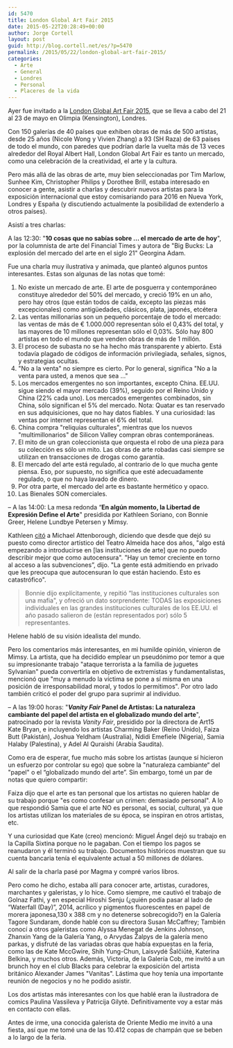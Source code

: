 ```yaml
---
id: 5470
title: London Global Art Fair 2015
date: 2015-05-22T20:28:49+00:00
author: Jorge Cortell
layout: post
guid: http://blog.cortell.net/es/?p=5470
permalink: /2015/05/22/london-global-art-fair-2015/
categories:
  - Arte
  - General
  - Londres
  - Personal
  - Placeres de la vida
---
```

Ayer fue invitado a la <a href="http://www.artfairslondon.com/" target="_blank">London Global Art Fair 2015</a>, que se lleva a cabo del 21 al 23 de mayo en Olimpia (Kensington), Londres.

Con 150 galerías de 40 países que exhiben obras de más de 500 artistas, desde 25 años (Nicole Wong y Vivien Zhang) a 93 (SH Raza) de 63 países de todo el mundo, con paredes que podrían darle la vuelta más de 13 veces alrededor del Royal Albert Hall, London Global Art Fair es tanto un mercado, como una celebración de la creatividad, el arte y la cultura.

Pero más allá de las obras de arte, muy bien seleccionadas por Tim Marlow, Sunhee Kim, Christopher Philips y Dorothee Brill, estaba interesado en conocer a gente, asistir a charlas y descubrir nuevos artistas para la exposición internacional que estoy comisariando para 2016 en Nueva York, Londres y España (y discutiendo actualmente la posibilidad de extenderlo a otros países).

Asistí a tres charlas:

A las 12:30: "**10 cosas que no sabías sobre ... el mercado de arte de hoy**", por la columnista de arte del Financial Times y autora de "Big Bucks: La explosión del mercado del arte en el siglo 21" Georgina Adam.
  
Fue una charla muy ilustrativa y animada, que planteó algunos puntos interesantes. Estas son algunas de las notas que tomé:

  1. No existe un mercado de arte. El arte de posguerra y contemporáneo constituye alrededor del 50% del mercado, y creció 19% en un año, pero hay otros (que están todos de caída, excepto las piezas más excepcionales) como antigüedades, clásicos, plata, japonés, etcétera
  2. Las ventas millonarias son un pequeño porcentaje de todo el mercado: las ventas de más de € 1.000.000 representan sólo el 0,43% del total, y las mayores de 10 millones representan sólo el 0,03%. Sólo hay 800 artistas en todo el mundo que venden obras de más de 1 millón.
  3. El proceso de subasta no se ha hecho más transparente y abierto. Está todavía plagado de códigos de información privilegiada, señales, signos, y estrategias ocultas.
  4. "No a la venta" no siempre es cierto. Por lo general, significa "No a la venta para usted, a menos que sea ..."
  5. Los mercados emergentes no son importantes, excepto China. EE.UU. sigue siendo el mayor mercado (39%), seguido por el Reino Unido y China (22% cada uno). Los mercados emergentes combinados, sin China, sólo significan el 5% del mercado. Nota: Quatar es tan reservado en sus adquisiciones, que no hay datos fiables. Y una curiosidad: las ventas por internet representan el 6% del total.
  6. China compra "reliquias culturales", mientras que los nuevos "multimillonarios" de Silicon Valley compran obras contemporáneas.
  7. El mito de un gran coleccionista que orquesta el robo de una pieza para su colección es sólo un mito. Las obras de arte robadas casi siempre se utilizan en transacciones de drogas como garantía.
  8. El mercado del arte está regulado, al contrario de lo que mucha gente piensa. Eso, por supuesto, no significa que esté adecuadamente regulado, o que no haya lavado de dinero.
  9. Por otra parte, el mercado del arte es bastante hermético y opaco.
 10. Las Bienales SON comerciales.

– A las 14:00: La mesa redonda “**En algún momento, la Libertad de Expresión Define el Arte**" presidida por Kathleen Soriano, con Bonnie Greer, Helene Lundbye Petersen y Mimsy.

Kathleen <a href="http://www.independent.co.uk/arts-entertainment/art/news/public-debate-warns-of-selfcensorship-in-the-arts-10112075.html" target="_blank">citó</a> a Michael Attenborough, diciendo que desde que dejó su puesto como director artístico del Teatro Almeida hace dos años, "algo está empezando a introducirse en [las instituciones de arte] que no puedo describir mejor que como autocensura". "Hay un temor creciente en torno al acceso a las subvenciones”, dijo. "La gente está admitiendo en privado que les preocupa que autocensuran lo que están haciendo. Esto es catastrófico".

> Bonnie dijo explícitamente, y repitió “las instituciones culturales son una mafia", y ofreció un dato sorprendente: TODAS las exposiciones individuales en las grandes instituciones culturales de los EE.UU. el año pasado salieron de (están representados por) sólo 5 representantes.

Helene habló de su visión idealista del mundo.

Pero los comentarios más interesantes, en mi humilde opinión, vinieron de Mimsy. La artista, que ha decidido emplear un pseudónimo por temor a que su impresionante trabajo "ataque terrorista a la familia de juguetes Sylvanian" pueda convertirla en objetivo de extremistas y fundamentalistas, mencionó que "muy a menudo la víctima se pone a sí misma en una posición de irresponsabilidad moral, y todos lo permitimos". Por otro lado también criticó el poder del grupo para suprimir al individuo.

– A las 19:00 horas: "**_Vanity Fair_ Panel de Artistas: La naturaleza cambiante del papel del artista en el globalizado mundo del arte**", patrocinado por la revista _Vanity Fair_, presidido por la directora de Art15 Kate Bryan, e incluyendo los artistas Charming Baker (Reino Unido), Faiza Butt (Pakistán), Joshua Yeldham (Australia), Ndidi Emefiele (Nigeria), Samia Halaby (Palestina), y Adel Al Quraishi (Arabia Saudita).

Como era de esperar, fue mucho más sobre los artistas (aunque sí hicieron un esfuerzo por controlar su ego) que sobre la "naturaleza cambiante“ del "papel" o el “globalizado mundo del arte”. Sin embargo, tomé un par de notas que quiero compartir:

Faiza dijo que el arte es tan personal que los artistas no quieren hablar de su trabajo porque "es como confesar un crimen: demasiado personal". A lo que respondió Samia que el arte NO es personal, es social, cultural, ya que los artistas utilizan los materiales de su época, se inspiran en otros artistas, etc.

Y una curiosidad que Kate (creo) mencionó: Miguel Ángel dejó su trabajo en la Capilla Sixtina porque no le pagaban. Con el tiempo los pagos se reanudaron y él terminó su trabajo. Documentos históricos muestran que su cuenta bancaria tenía el equivalente actual a 50 millones de dólares.

Al salir de la charla pasé por Magma y compré varios libros.

Pero como he dicho, estaba allí para conocer arte, artistas, curadores, marchantes y galeristas, y lo hice. Como siempre, me cautivó el trabajo de Golnaz Fathi, y en especial Hiroshi Senju (¿quién podía pasar al lado de “Waterfall (Day)”, 2014, acrílico y pigmentos fluorescentes en papel de morera japonesa,130 x 388 cm y no detenerse sobrecogido?) en la Galería Tagore Sundaram, donde hablé con su directora Susan McCaffrey; También conocí a otros galeristas como Alyssa Menegat de Jenkins Johnson, Zhanxin Yang de la Galería Yang, o Arvydas Žalpys de la galería meno parkas, y disfruté de las variadas obras que había expuestas en la feria, como las de Kate MccGwire, Shih Yung-Chun, Laisvydė Šalčiūtė, Katerina Belkina, y muchos otros. Además, Victoria, de la Galería Cob, me invitó a un brunch hoy en el club Blacks para celebrar la exposición del artista británico Alexander James "Vanitas". Lástima que hoy tenía una importante reunión de negocios y no he podido asistir.

Los dos artistas más interesantes con los que hablé eran la ilustradora de comics Paulina Vassileva y Patricija Gilytė. Definitivamente voy a estar más en contacto con ellas.

Antes de irme, una conocida galerista de Oriente Medio me invitó a una fiesta, así que me tomé una de las 10.412 copas de champán que se beben a lo largo de la feria.